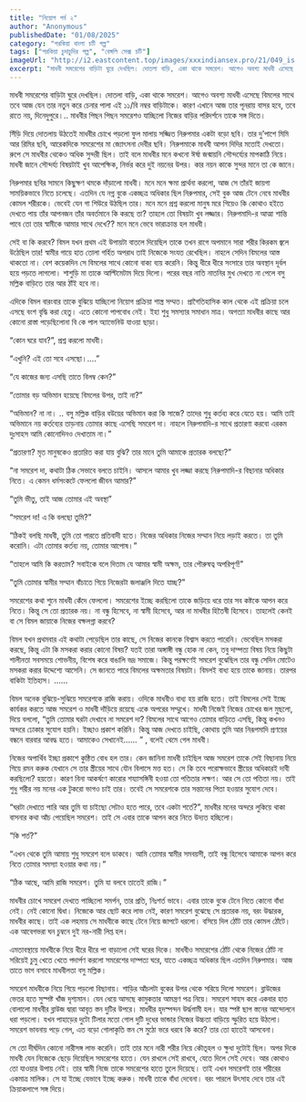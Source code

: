 ```yaml
---
title: "নিয়োগ পর্ব ২"
author: "Anonymous"
publishedDate: "01/08/2025"
category: "পরকিয়া বাংলা চটি গল্প"
tags: ["পরকিয়া চুদাচুদির গল্প", "বেঙ্গলি সেক্স চটি"]
imageUrl: "http://i2.eastcontent.top/images/xxxindiansex.pro/21/049_is.jpg"
excerpt: "মাধবী সমরেশের বাড়িটা ঘুরে দেখছিল। দোতলা বাড়ি, একা থাকে সমরেশ। আগেও অবশ্য মাধবী এসেছে বিমলের সাথে তবে আজ যেন তার নতুন করে চেনার পালা এই ১১/বি নম্বর বাড়িটাকে। কারণ এখানে আজ তার পূনরায় বাসর হবে, তবে রাতে..."
---
```


মাধবী সমরেশের বাড়িটা ঘুরে দেখছিল। দোতলা বাড়ি, একা থাকে সমরেশ। আগেও অবশ্য মাধবী এসেছে বিমলের সাথে তবে আজ যেন তার নতুন করে চেনার পালা এই ১১/বি নম্বর বাড়িটাকে। কারণ এখানে আজ তার পূনরায় বাসর হবে, তবে রাতে নয়, দিনেদুপুরে।.. মাধবীর পিছন পিছন সমরেশও যাচ্ছিলো নিজের বাড়ির পরিদর্শনে তাকে সঙ্গ দিতে।


সিঁড়ি দিয়ে দোতলায় উঠতেই মাধবীর চোখে পড়লো ফুল মালায় সজ্জিত নিরুপমার একটা বড়ো ছবি। তার দু’পাশে মিমি আর রিমির ছবি, আরেকদিকে সমরেশের মা জ্যোৎসনা দেবীর ছবি। নিরুপমাকে মাধবী আপন দিদির মতোই দেখতো। রুপে সে মাধবীর থেকেও অধিক সুন্দরী ছিল। তাই বলে মাধবীর মনে কখনো ঈর্ষা জন্মায়নি সৌন্দর্য্যের মাপকাঠি নিয়ে। মাধবী জানে সৌন্দর্য্য বিষয়টাই খুব আপেক্ষিক, নির্ভর করে দুই নয়নের উপর। কার নয়ন কাকে সুন্দর মানে তা কে জানে।


নিরুপমার ছবির সামনে কিছুক্ষণ থমকে দাঁড়ালো মাধবী। মনে মনে ক্ষমা প্রার্থনা করলো, আজ সে তাঁরই জায়গা সাময়িকভাবে নিতে চলেছে। এতদিন যে নগ্ন বুকে একচ্ছত্র অধিকার ছিল নিরুপমার, সেই বুক আজ টেনে নেবে মাধবীর কোমল শরীরকে। ভেবেই যেন গা শিউরে উঠছিল তার। মনে মনে প্রশ্ন করলো মানুষ মরে গিয়েও কি কোথাও হইতে দেখতে পায় তাঁর আপনজন তাঁর অবর্তমানে কি করছে তা? তাহলে তো বিষয়টা খুব লজ্জার। নিরুপমাদি-র আত্মা শান্তি পাবে তো তার স্বামীকে আমার সাথে দেখে?? মনে মনে ভেবে ভারাক্রান্ত হল মাধবী।


সেই বা কি করবে? বিমল যখন প্রথম এই উপায়টা বাতলে দিয়েছিল তাকে তখন রাগে অপমানে সারা শরীর কিরকম জ্বলে উঠেছিল তার! স্বামীর গায়ে হাত তোলা গর্হিত অপরাধ তাই নিজেকে সংযত রেখেছিল। নাহলে সেদিন বিমলের আস্ত থাকতো না। বেশ কয়েকদিন সে বিমলের সাথে কোনো বাক্য ব্যয় করেনি। কিন্তু ধীরে ধীরে সংসারে তার অবস্থান দূর্বল হয়ে পড়তে লাগলো। শাশুড়ি মা তাকে আল্টিমেটাম দিয়ে দিলো। পরের বছর নাতি নাতনির মুখ দেখতে না পেলে বসু মল্লিক বাড়িতে তার আর ঠাঁই হবে না।


এদিকে বিমল বারংবার তাকে বুঝিয়ে যাচ্ছিলো নিয়োগ প্রক্রিয়া শাস্ত্র সম্মত। প্রাগৈতিহাসিক কাল থেকে এই প্রক্রিয়া চলে এসছে বংশ বৃদ্ধি করা হেতু। এতে কোনো পাপবোধ নেই। ইহা শুধু সমস্যার সমাধান মাত্র। অগত্যা মাধবীর কাছে আর কোনো রাস্তা পড়েছিলোনা বি কে পাল অ্যাভেনিউ যাওয়া ছাড়া।


“কোন ঘরে যাব?”, প্রশ্ন করলো মাধবী।


“এখুনি? এই তো সবে এসছো।….”


“যে কাজের জন্য এসছি তাতে বিলম্ব কেন?”


“তোমার বড় অভিমান হয়েছে বিমলের উপর, তাই না?”


“অভিমান? না না। .. বসু মল্লিক বাড়ির বউয়ের অভিমান করা কি সাজে? তাদের শুধু কর্তব্য করে যেতে হয়। আমি তাই অভিমানে নয় কর্তব্যের তাড়নায় তোমার কাছে এসেছি সমরেশ দা। নাহলে নিরুপমাদি-র সাথে প্রতারণা করবো এরকম দুঃসাহস আমি কোনোদিনও দেখাতাম না।”


“প্রতারণা? মৃত মানুষকেও প্রতারিত করা যায় বুঝি? তার মানে তুমি আমাকে প্রতারক বলছো?”


“না সমরেশ দা, কথাটা ঠিক সেভাবে বলতে চাইনি। আসলে আমার খুব লজ্জা করছে নিরুপমাদি-র বিছানার অধিকার নিতে। এ কেমন ধর্মসংকটে ফেললো জীবন আমার?”


“তুমি ভীতু, তাই আজ তোমার এই অবস্থা”


“সমরেশ দা! এ কি বলছো তুমি?”


“ঠিকই বলছি মাধবী, তুমি তো পারতে প্রতিবাদী হতে। নিজের অধিকার নিজের সম্মান নিয়ে লড়াই করতে। তা তুমি করোনি। এটা তোমার কর্তব্য নয়, তোমার আপোষ।”


“তাহলে আমি কি করতাম? সবাইকে বলে দিতাম যে আমার স্বামী অক্ষম, তার পৌরুষত্ব অপরিপূর্ণ!”


“তুমি তোমার স্বামীর সম্মান বাঁচাতে গিয়ে নিজেরটা জলাঞ্জলি দিতে যাচ্ছ?”


সমরেশের কথা শুনে মাধবী কেঁদে ফেললো। সমরেশের ইচ্ছে করছিলো তাকে জড়িয়ে ধরে তার সব কষ্টকে আপন করে নিতে। কিন্তু সে তো প্রতারক নয়। না বন্ধু হিসেবে, না স্বামী হিসেবে, আর না মাধবীর হিতৈষী হিসেবে। তাহলেই কেনই বা সে বিমল জায়াকে নিজের বক্ষলগ্না করবে?


বিমল যখন প্রথমবার এই কথাটা পেড়েছিল তার কাছে, সে নিজের কানকে বিশ্বাস করতে পারেনি। ভেবেছিল মসকরা করছে, কিন্তু এটা কি মসকরা করার কোনো বিষয়? যতই তারা অঙ্গাঙ্গী বন্ধু হোক না কেন, তবু দাম্পত্য বিষয় নিয়ে কিছুটা শালীনতা সবসময়ে শোভনীয়, বিশেষ করে বাঙালি ভদ্র সমাজে। কিন্তু পরক্ষণেই সমরেশ বুঝেছিল তার বন্ধু সেদিন মোটেও মসকরা করার উদ্দেশ্যে আসেনি। সে জানতে পারে বিমলের অক্ষমতার বিষয়টা। বিমলই বাধ্য হয়ে তাকে জানায়। তারপর বাকিটা ইতিহাস। ……


বিমল অনেক বুঝিয়ে-সুঝিয়ে সমরেশকে রাজি করায়। ওদিকে মাধবীও বাধ্য হয় রাজি হতে। তাই বিমলের সেই ইচ্ছে কার্যকর করতে আজ সমরেশ ও মাধবী দাঁড়িয়ে রয়েছে একে অপরের সম্মুখে। মাধবী নিজেই নিজের চোখের জল মুছলো, দিয়ে বললো, “তুমি তোমার ঘরটা দেখাবে না সমরেশ দা? বিমলের সাথে আগেও তোমার বাড়িতে এসছি, কিন্তু কখনও অন্দরে ঢোকার সুযোগ হয়নি। ইচ্ছাও প্রকাশ করিনি। কিন্তু আজ দেখতে চাইছি, কোথায় তুমি আর নিরূপমাদি প্রণয়ের বন্ধনে বারবার আবদ্ধ হতে। আমাকেও সেখানেই…… ” , বলেই থেমে গেল মাধবী।


নিজের অপার্থিব ইচ্ছা প্রকাশে কুন্ঠিত বোধ হল তার। কেন জানিনা মাধবী চাইছিল আজ সমরেশ তাকে সেই বিছানায় নিয়ে গিয়ে রমন করুক যেখানে সে তার স্ত্রীয়ের সাথে যৌন বিলাসে মত্ত হত। সে কি তবে পরোক্ষভাবে স্ত্রীয়ের অধিকারই দাবী করছিলো? হয়তো। কারণ বিনা আকর্ষণে কারোর শয্যাসঙ্গিনী হওয়া তো পতিতার লক্ষণ। আর সে তো পতিতা নয়। তাই শুধু শরীর নয় মনের এক টুকরো ভাগও চাই তার। তবেই সে সমরেশকে তার সন্তানের পিতা হওয়ার সুযোগ দেবে।


“ঘরটা দেখাতে পারি আর তুমি যা চাইছো সেটাও হতে পারে, তবে একটা শর্তে?”, মাধবীর মনের অন্দরে লুকিয়ে থাকা বাসনার কথা আঁচ পেয়েছিল সমরেশ। তাই সে এবার তাকে আপন করে নিতে উদ্যত হচ্ছিলো।


“কি শর্ত?”


“এখন থেকে তুমি আমায় শুধু সমরেশ বলে ডাকবে। আমি তোমার স্বামীর সমবয়সী, তাই বন্ধু হিসেবে আমাকে আপন করে নিতে তোমার সমস্যা হওয়ার কথা নয়।”


“ঠিক আছে, আমি রাজি সমরেশ। তুমি যা বলবে তাতেই রাজি।”


মাধবীর চোখে সমরেশ দেখতে পাচ্ছিলো সমর্পন, তার প্রতি, নিঃশর্ত ভাবে। এবার তাকে বুকে টেনে নিতে কোনো বাঁধা নেই। নেই কোনো দ্বিধা। নিজেকে আর ছোট করে লাভ নেই, কারণ সমরেশ বুঝেছে সে প্রতারক নয়, বরং উদ্ধারক, মাধবীর কাছে। তাই এক লহমায় সে মাধবীকে কাছে টেনে নিয়ে জাপটে ধরলো। বসিয়ে দিল ঠোঁট তার কোমল ঠোঁটে। এক আবেগভরা ঘন চুম্বনে দুই নর-নারী লিপ্ত হল।


এমতাবস্থায়ে মাধবীকে নিয়ে ধীরে ধীরে পা বাড়ালো সেই ঘরের দিকে। মাধবীও সমরেশের ঠোঁট থেকে নিজের ঠোঁট না সরিয়েই চুমু খেতে খেতে পদার্পণ করলো সমরেশের দাম্পত্য ঘরে, যাতে একচ্ছত্র অধিকার ছিল এতদিন নিরুপমার। আজ তাতে ভাগ বসাবে মাধবীলতা বসু মল্লিক।


সমরেশ মাধবীকে নিয়ে গিয়ে পড়লো বিছানায়। শাড়ির আঁচলটা বুকের উপর থেকে সরিয়ে দিলো সমরেশ। ব্লাউজের ভেতর হতে সুস্পষ্ট খাঁজ দৃশ্যমান। যেন ধেয়ে আসছে কামুকতার আমন্ত্রণ পত্র নিয়ে। সমরেশ সাহস করে একবার হাত বোলালো মাধবীর ব্লাউজ দ্বারা আবৃত স্তন দুটির উপরে। মাধবীর হৃদস্পন্দন উর্দ্ধগামী হল। যার স্পষ্ট ছাপ স্তনের আন্দোলনে ধরা পড়লো। যখন পাহাড়ের দুটো টিলার মতো গোল দুটি দুধের ভান্ডার নিজের উচ্চতা বাড়িয়ে স্ফুরিত হয়ে উঠলো। সমরেশ ভাবনায় পড়ে গেল, এত বড়ো গোলাকৃতি স্তন সে মুঠো ভরে ধরবে কি করে? তার তো হাতেই আসবেনা।


সে তো দীর্ঘদিন কোনো নারীসঙ্গ লাভ করেনি। তাই তার মনে নারী শরীর নিয়ে কৌতূহল ও ক্ষুধা দুটোই ছিল। অপর দিকে মাধবী যেন নিজেকে ছেড়ে দিয়েছিল সমরেশের হাতে। যেন রাখলে সেই রাখবে, যেতে দিলে সেই দেবে। আর কোথাও তো যাওয়ার উপায় নেই। তার স্বামী নিজে তাকে সমরেশের হাতে তুলে দিয়েছে। তাই এখন সমরেশই তার শরীরের একমাত্র মালিক। সে যা ইচ্ছে যেভাবে ইচ্ছে করুক। মাধবী তাকে বাঁধা দেবেনা। বরং পারলে উৎসাহ দেবে তার এই ক্রিয়াকলাপে সঙ্গ দিয়ে।
